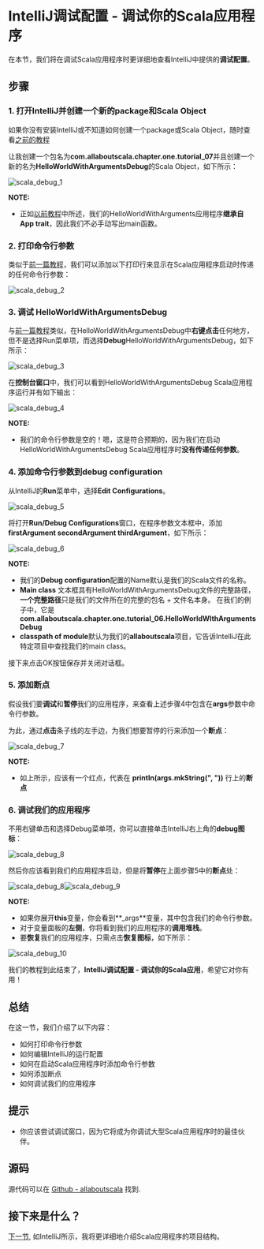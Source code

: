 # IntelliJ调试配置 - 调试你的Scala应用程序

在本节，我们将在调试Scala应用程序时更详细地查看IntelliJ中提供的**调试配置**。

## 步骤

### 1. 打开IntelliJ并创建一个新的package和Scala Object

如果你没有安装IntelliJ或不知道如何创建一个package或Scala Object，随时查看[之前的教程](1_0.md)

让我创建一个包名为**com.allaboutscala.chapter.one.tutorial_07**并且创建一个新的名为**HelloWorldWithArgumentsDebug**的Scala Object，如下所示：

![scala_debug_1](http://allaboutscala.com/wp-content/uploads/2016/05/scala_debug_1-1024x591.png)

**NOTE:**

- 正如[以前教程](1_0.md)中所述，我们的HelloWorldWithArguments应用程序**继承自App trait**，因此我们不必手动写出main函数。

### 2. 打印命令行参数

类似于[前一篇教程](1_7.md)，我们可以添加以下打印行来显示在Scala应用程序启动时传递的任何命令行参数：

![scala_debug_2](http://allaboutscala.com/wp-content/uploads/2016/05/scala_debug_2.png)

 
### 3. 调试 HelloWorldWithArgumentsDebug

与[前一篇教程](1_7.md)类似，在HelloWorldWithArgumentsDebug中**右键点击**任何地方，但不是选择Run菜单项，而选择**Debug**HelloWorldWithArgumentsDebug，如下所示：

![scala_debug_3](http://allaboutscala.com/wp-content/uploads/2016/05/scala_debug_3.png)

在**控制台窗口**中，我们可以看到HelloWorldWithArgumentsDebug Scala应用程序运行并有如下输出：

![scala_debug_4](http://allaboutscala.com/wp-content/uploads/2016/05/scala_debug_4.png)

**NOTE:**
- 我们的命令行参数是空的！嗯，这是符合预期的，因为我们在启动HelloWorldWithArgumentsDebug Scala应用程序时**没有传递任何参数**。

### 4. 添加命令行参数到debug configuration

从IntelliJ的**Run**菜单中，选择**Edit Configurations**。

![scala_debug_5](http://allaboutscala.com/wp-content/uploads/2016/05/scala_debug_5.png)

将打开**Run/Debug Configurations**窗口，在程序参数文本框中，添加**firstArgument secondArgument thirdArgument**，如下所示：

![scala_debug_6](http://allaboutscala.com/wp-content/uploads/2016/05/scala_debug_6.png)


**NOTE:**

- 我们的**Debug configuration**配置的Name默认是我们的Scala文件的名称。
- **Main class** 文本框具有HelloWorldWithArgumentsDebug文件的完整路径，**一个完整路径**只是我们的文件所在的完整的包名 + 文件名本身。 在我们的例子中，它是**com.allaboutscala.chapter.one.tutorial_06.HelloWorldWIthArgumentsDebug**
- **classpath of module**默认为我们的**allaboutscala**项目，它告诉IntelliJ在此特定项目中查找我们的main class。

接下来点击OK按钮保存并关闭对话框。

### 5. 添加断点

假设我们要**调试**和**暂停**我们的应用程序，来查看上述步骤4中包含在**args**参数中命令行参数。
 
为此，通过**点击**条子线的左手边，为我们想要暂停的行来添加一个**断点**：

![scala_debug_7](http://allaboutscala.com/wp-content/uploads/2016/05/scala_debug_7.png)

**NOTE:**

- 如上所示，应该有一个红点，代表在 **println(args.mkString(", "))** 行上的**断点**

### 6. 调试我们的应用程序

不用右键单击和选择Debug菜单项，你可以直接单击IntelliJ右上角的**debug图标**：

![scala_debug_8](http://allaboutscala.com/wp-content/uploads/2016/05/scala_debug_8.png)

然后你应该看到我们的应用程序启动，但是将**暂停**在上面步骤5中的**断点**处：

![scala_debug_8](http://allaboutscala.com/wp-content/uploads/2016/05/scala_debug_8.png)![scala_debug_9](http://allaboutscala.com/wp-content/uploads/2016/05/scala_debug_9.png)

**NOTE:**

- 如果你展开**this**变量，你会看到**_args**变量，其中包含我们的命令行参数。
- 对于变量面板的**左侧**，你将看到我们的应用程序的**调用堆栈**。
- 要**恢复**我们的应用程序，只需点击**恢复图标**，如下所示：

![scala_debug_10](http://allaboutscala.com/wp-content/uploads/2016/05/scala_debug_10.png)

我们的教程到此结束了，**IntelliJ调试配置 - 调试你的Scala应用**，希望它对你有用！ 

## 总结

在这一节，我们介绍了以下内容：

- 如何打印命令行参数
- 如何编辑IntelliJ的运行配置
- 如何在启动Scala应用程序时添加命令行参数
- 如何添加断点
- 如何调试我们的应用程序

## 提示

- 你应该尝试调试窗口，因为它将成为你调试大型Scala应用程序时的最佳伙伴。

## 源码

源代码可以在 [Github - allaboutscala](https://github.com/nadimbahadoor/allaboutscala) 找到.

## 接下来是什么？

[下一节](1_9.md), 如IntelliJ所示，我将更详细地介绍Scala应用程序的项目结构。
